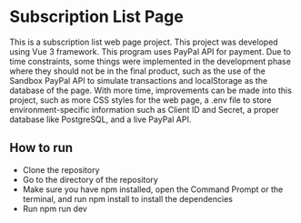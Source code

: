 # Subscription List Page

This is a subscription list web page project. This project was developed using Vue 3 framework. This program uses PayPal API for payment. Due to time constraints, some things were implemented in the development phase where they should not be in the final product, such as the use of the Sandbox PayPal API to simulate transactions and localStorage as the database of the page. With more time, improvements can be made into this project, such as more CSS styles for the web page, a .env file to store environment-specific information such as Client ID and Secret, a proper database like PostgreSQL, and a live PayPal API.

## How to run

- Clone the repository
- Go to the directory of the repository
- Make sure you have npm installed, open the Command Prompt or the terminal, and run npm install to install the dependencies
- Run npm run dev
